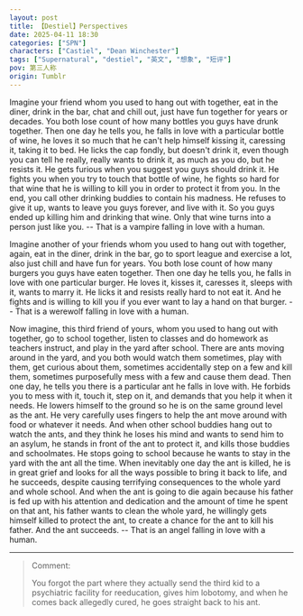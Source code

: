 ```yaml
---
layout: post
title: 【Destiel】Perspectives
date: 2025-04-11 18:30
categories: ["SPN"]
characters: ["Castiel", "Dean Winchester"]
tags: ["Supernatural", "destiel", "英文", "想象", "短评"]
pov: 第三人称
origin: Tumblr
---
```


Imagine your friend whom you used to hang out with together, eat in the diner, drink in the bar, chat and chill out, just have fun together for years or decades. You both lose count of how many bottles you guys have drunk together. Then one day he tells you, he falls in love with a particular bottle of wine, he loves it so much that he can't help himself kissing it, caressing it, taking it to bed. He licks the cap fondly, but doesn't drink it, even though you can tell he really, really wants to drink it, as much as you do, but he resists it. He gets furious when you suggest you guys should drink it. He fights you when you try to touch that bottle of wine, he fights so hard for that wine that he is willing to kill you in order to protect it from you. In the end, you call other drinking buddies to contain his madness. He refuses to give it up, wants to leave you guys forever, and live with it. So you guys ended up killing him and drinking that wine. Only that wine turns into a person just like you. -- That is a vampire falling in love with a human.

Imagine another of your friends whom you used to hang out with together, again, eat in the diner, drink in the bar, go to sport league and exercise a lot, also just chill and have fun for years. You both lose count of how many burgers you guys have eaten together. Then one day he tells you, he falls in love with one particular burger. He loves it, kisses it, caresses it, sleeps with it, wants to marry it. He licks it and resists really hard to not eat it. And he fights and is willing to kill you if you ever want to lay a hand on that burger. -- That is a werewolf falling in love with a human.

Now imagine, this third friend of yours, whom you used to hang out with together, go to school together, listen to classes and do homework as teachers instruct, and play in the yard after school. There are ants moving around in the yard, and you both would watch them sometimes, play with them, get curious about them, sometimes accidentally step on a few and kill them, sometimes purposefully mess with a few and cause them dead. Then one day, he tells you there is a particular ant he falls in love with. He forbids you to mess with it, touch it, step on it, and demands that you help it when it needs. He lowers himself to the ground so he is on the same ground level as the ant. He very carefully uses fingers to help the ant move around with food or whatever it needs. And when other school buddies hang out to watch the ants, and they think he loses his mind and wants to send him to an asylum, he stands in front of the ant to protect it, and kills those buddies and schoolmates. He stops going to school because he wants to stay in the yard with the ant all the time. When inevitably one day the ant is killed, he is in great grief and looks for all the ways possible to bring it back to life, and he succeeds, despite causing terrifying consequences to the whole yard and whole school. And when the ant is going to die again because his father is fed up with his attention and dedication and the amount of time he spent on that ant, his father wants to clean the whole yard, he willingly gets himself killed to protect the ant, to create a chance for the ant to kill his father. And the ant succeeds. -- That is an angel falling in love with a human.

---

> Comment:
>
> You forgot the part where they actually send the third kid to a psychiatric facility for reeducation, gives him lobotomy, and when he comes back allegedly cured, he goes straight back to his ant.
